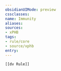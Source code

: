 ```yaml
---
obsidianUIMode: preview
cssclasses:
name: Immunity
aliases:
sources:
- xPHB
tags:
- rule/core
- source/xphb
entry:
---
```


```meta-bind-embed
[[dv Rule]]
```